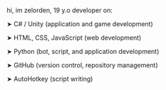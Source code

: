 hi, im zelorden, 19 y.o developer on:


➤ C# / Unity (application and game development)

➤ HTML, CSS, JavaScript (web development)

➤ Python (bot, script, and application development)

➤ GitHub (version control, repository management)

➤ AutoHotkey (script writing)
<!---
ZELORDEN/ZELORDEN is a ✨ special ✨ repository because its `README.md` (this file) appears on your GitHub profile.
You can click the Preview link to take a look at your changes.
--->
